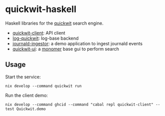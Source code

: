 # quickwit-haskell

Haskell libraries for the [quickwit](https://quickwit.io) search engine.

- [quickwit-client](./quickwit-client): API client
- [log-quickwit](./log-quickwit): log-base backend
- [journald-ingestor](./journald-ingestor): a demo application to ingest journald events
- [quickwit-ui](./quickwit-ui): a [monomer](https://github.com/fjvallarino/monomer) base gui to perform search

## Usage

Start the service:

```
nix develop --command quickwit run
```

Run the client demo:

```
nix develop --command ghcid --command "cabal repl quickwit-client" --test Quickwit.demo
```
